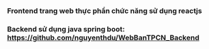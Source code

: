 ### Frontend trang web thực phẩn chức năng sử dụng reactjs
### Backend sử dụng java spring boot: https://github.com/nguyenthdu/WebBanTPCN_Backend

